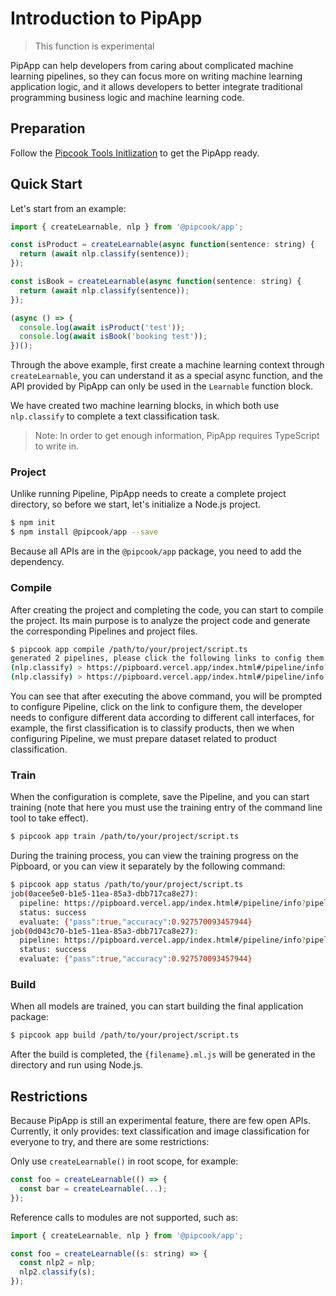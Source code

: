 # Introduction to PipApp

> This function is experimental

PipApp can help developers from caring about complicated machine learning pipelines, so they can focus more on writing machine learning application logic, and it allows developers to better integrate traditional programming business logic and machine learning code.

## Preparation

Follow the [Pipcook Tools Initlization](./pipcook-tools.md#environment-setup) to get the PipApp ready.

## Quick Start

Let's start from an example:

```js
import { createLearnable, nlp } from '@pipcook/app';

const isProduct = createLearnable(async function(sentence: string) {
  return (await nlp.classify(sentence));
});

const isBook = createLearnable(async function(sentence: string) {
  return (await nlp.classify(sentence));
});

(async () => {
  console.log(await isProduct('test'));
  console.log(await isBook('booking test'));
})();
```

Through the above example, first create a machine learning context through `createLearnable`, you can understand it as a special async function, and the API provided by PipApp can only be used in the `Learnable` function block.

We have created two machine learning blocks, in which both use `nlp.classify` to complete a text classification task.

> Note: In order to get enough information, PipApp requires TypeScript to write in.

### Project

Unlike running Pipeline, PipApp needs to create a complete project directory, so before we start, let's initialize a Node.js project.

```sh
$ npm init
$ npm install @pipcook/app --save
```

Because all APIs are in the `@pipcook/app` package, you need to add the dependency.

### Compile

After creating the project and completing the code, you can start to compile the project. Its main purpose is to analyze the project code and generate the corresponding Pipelines and project files.

```sh
$ pipcook app compile /path/to/your/project/script.ts
generated 2 pipelines, please click the following links to config them:
(nlp.classify) > https://pipboard.vercel.app/index.html#/pipeline/info?pipelineId=1a287920-b10e-11ea-a743-792a596edff1
(nlp.classify) > https://pipboard.vercel.app/index.html#/pipeline/info?pipelineId=1a287921-b10e-11ea-a743-792a596edff1
```

You can see that after executing the above command, you will be prompted to configure Pipeline, click on the link to configure them, the developer needs to configure different data according to different call interfaces, for example, the first classification is to classify products, then we when configuring Pipeline, we must prepare dataset related to product classification.

### Train

When the configuration is complete, save the Pipeline, and you can start training (note that here you must use the training entry of the command line tool to take effect).

```sh
$ pipcook app train /path/to/your/project/script.ts
```

During the training process, you can view the training progress on the Pipboard, or you can view it separately by the following command:

```sh
$ pipcook app status /path/to/your/project/script.ts
job(0acee5e0-b1e5-11ea-85a3-dbb717ca8e27):
  pipeline: https://pipboard.vercel.app/index.html#/pipeline/info?pipelineId=1a287920-b10e-11ea-a743-792a596edff1
  status: success
  evaluate: {"pass":true,"accuracy":0.927570093457944}
job(0d043c70-b1e5-11ea-85a3-dbb717ca8e27):
  pipeline: https://pipboard.vercel.app/index.html#/pipeline/info?pipelineId=1a287921-b10e-11ea-a743-792a596edff1
  status: success
  evaluate: {"pass":true,"accuracy":0.927570093457944}
```

### Build

When all models are trained, you can start building the final application package:

```sh
$ pipcook app build /path/to/your/project/script.ts
```

After the build is completed, the `{filename}.ml.js` will be generated in the directory and run using Node.js.

## Restrictions

Because PipApp is still an experimental feature, there are few open APIs. Currently, it only provides: text classification and image classification for everyone to try, and there are some restrictions:

Only use `createLearnable()` in root scope, for example:

```js
const foo = createLearnable(() => {
  const bar = createLearnable(...);
});
```

Reference calls to modules are not supported, such as:

```js
import { createLearnable, nlp } from '@pipcook/app';

const foo = createLearnable((s: string) => {
  const nlp2 = nlp;
  nlp2.classify(s);
});
```

